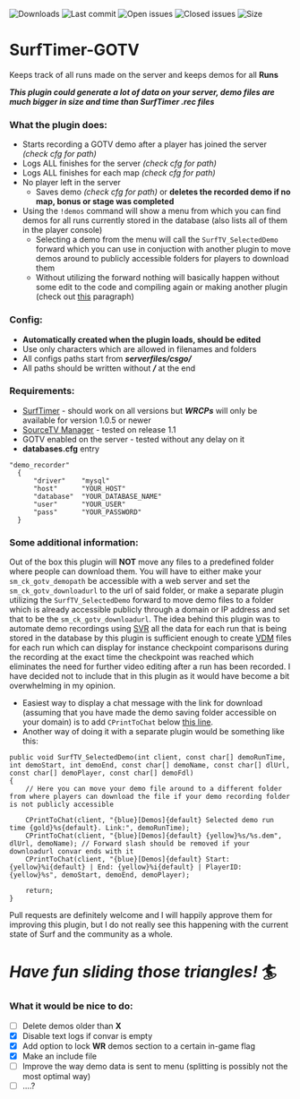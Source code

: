 ![Downloads](https://img.shields.io/github/downloads/tslashd/SurfTimer-GOTV/total?style=flat-square) ![Last commit](https://img.shields.io/github/last-commit/tslashd/SurfTimer-GOTV?style=flat-square) ![Open issues](https://img.shields.io/github/issues/tslashd/SurfTimer-GOTV?style=flat-square) ![Closed issues](https://img.shields.io/github/issues-closed/tslashd/SurfTimer-GOTV?style=flat-square) ![Size](https://img.shields.io/github/repo-size/tslashd/SurfTimer-GOTV?style=flat-square) 
# SurfTimer-GOTV

Keeps track of all runs made on the server and keeps demos for all **Runs**

***This plugin could generate a lot of data on your server, demo files are much bigger in size and time than SurfTimer .rec files***

### What the plugin does:
  - Starts recording a GOTV demo after a player has joined the server _(check cfg for path)_
  - Logs ALL finishes for the server _(check cfg for path)_
  - Logs ALL finishes for each map _(check cfg for path)_
  - No player left in the server
    - Saves demo _(check cfg for path)_ or **deletes the recorded demo if no map, bonus or stage was completed**
  - Using the `!demos` command will show a menu from which you can find demos for all runs currently stored in the database (also lists all of them in the player console)
    - Selecting a demo from the menu will call the `SurfTV_SelectedDemo` forward which you can use in conjuction with another plugin to move demos around to publicly accessible folders for players to download them
    - Without utilizing the forward nothing will basically happen without some edit to the code and compiling again or making another plugin (check out [this](https://github.com/tslashd/SurfTimer-GOTV/edit/main/README.md#some-additional-information) paragraph)
    


### Config:
  - **Automatically created when the plugin loads, should be edited**
  - Use only characters which are allowed in filenames and folders
  - All configs paths start from ***serverfiles/csgo/***
  - All paths should be written without ***/*** at the end



### Requirements:
  - [SurfTimer](https://github.com/surftimer/Surftimer-Official) - should work on all versions but ***WRCPs*** will only be available for version 1.0.5 or newer
  - [SourceTV Manager](https://github.com/peace-maker/sourcetvmanager#sourcetv-manager) - tested on release 1.1
  - GOTV enabled on the server - tested without any delay on it
  - **databases.cfg** entry
  ```
  "demo_recorder"
	{
		"driver"    "mysql"
		"host"      "YOUR_HOST"
		"database"  "YOUR_DATABASE_NAME"
		"user"      "YOUR_USER"
		"pass"      "YOUR_PASSWORD"
	}
  ```



### Some additional information:
Out of the box this plugin will **NOT** move any files to a predefined folder where people can download them. You will have to either make your `sm_ck_gotv_demopath` be accessible with a web server and set the `sm_ck_gotv_downloadurl` to the url of said folder, or make a separate plugin utilizing the `SurfTV_SelectedDemo` forward to move demo files to a folder which is already accessible publicly through a domain or IP address and set that to be the `sm_ck_gotv_downloadurl`.
The idea behind this plugin was to automate demo recordings using [SVR](https://github.com/crashfort/SourceDemoRender) all the data for each run that is being stored in the database by this plugin is sufficient enough to create [VDM](https://developer.valvesoftware.com/wiki/Demo_Recording_Tools) files for each run which can display for instance checkpoint comparisons during the recording at the exact time the checkpoint was reached which eliminates the need for further video editing after a run has been recorded. I have decided not to include that in this plugin as it would have become a bit overwhelming in my opinion.
- Easiest way to display a chat message with the link for download (assuming that you have made the demo saving folder accessible on your domain) is to add `CPrintToChat` below [this line](https://github.com/tslashd/SurfTimer-GOTV/blob/main/addons/sourcemod/scripting/SurfTimer-GOTV.sp#L668).
- Another way of doing it with a separate plugin would be something like this:
```sp
public void SurfTV_SelectedDemo(int client, const char[] demoRunTime, int demoStart, int demoEnd, const char[] demoName, const char[] dlUrl, const char[] demoPlayer, const char[] demoFdl)
{
	// Here you can move your demo file around to a different folder from where players can download the file if your demo recording folder is not publicly accessible

	CPrintToChat(client, "{blue}[Demos]{default} Selected demo run time {gold}%s{default}. Link:", demoRunTime);
	CPrintToChat(client, "{blue}[Demos]{default} {yellow}%s/%s.dem", dlUrl, demoName); // Forward slash should be removed if your downloadurl convar ends with it
	CPrintToChat(client, "{blue}[Demos]{default} Start: {yellow}%i{default} | End: {yellow}%i{default} | PlayerID: {yellow}%s", demoStart, demoEnd, demoPlayer);

	return;
}
```
Pull requests are definitely welcome and I will happily approve them for improving this plugin, but I do not really see this happening with the current state of Surf and the community as a whole.
# _**Have fun sliding those triangles!**_ 🏄



### What it would be nice to do:
 - [ ] Delete demos older than **X**
 - [x] Disable text logs if convar is empty
 - [x] Add option to lock **WR** demos section to a certain in-game flag
 - [x] Make an include file
 - [ ] Improve the way demo data is sent to menu (splitting is possibly not the most optimal way)
 - [ ] ....?
